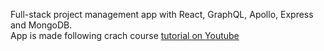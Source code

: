 Full-stack project management app with React, GraphQL, Apollo, Express and MongoDB.</br>
App is made following crach course [tutorial on Youtube](https://www.youtube.com/watch?v=BcLNfwF04Kw&list=PLyIe5wwDtSFgTuBA096dmSplBVwSYjFKx&index=3&ab_channel=TraversyMedia)
